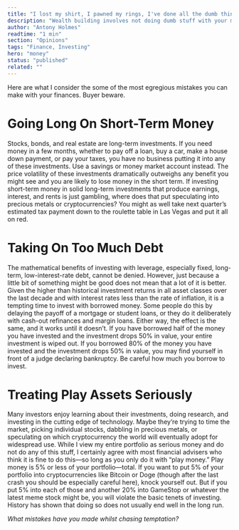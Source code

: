 ```yaml
---
title: "I lost my shirt, I pawned my rings, I've done all the dumb things"
description: "Wealth building involves not doing dumb stuff with your money."
author: "Antony Holmes"
readtime: "1 min"
section: "Opinions"
tags: "Finance, Investing"
hero: "money"
status: "published"
related: ""
---
```


Here are what I consider the some of the most egregious mistakes you can make with your finances. Buyer beware.

<!-- end -->

# Going Long On Short-Term Money

Stocks, bonds, and real estate are long-term investments. If you need money in a few months, whether to pay off a loan, buy a car, make a house down payment, or pay your taxes, you have no business putting it into any of these investments. Use a savings or money market account instead. The price volatility of these investments dramatically outweighs any benefit you might see and you are likely to lose money in the short term. If investing short-term money in solid long-term investments that produce earnings, interest, and rents is just gambling, where does that put speculating into precious metals or cryptocurrencies? You might as well take next quarter’s estimated tax payment down to the roulette table in Las Vegas and put it all on red.

# Taking On Too Much Debt

The mathematical benefits of investing with leverage, especially fixed, long-term, low-interest-rate debt, cannot be denied. However, just because a little bit of something might be good does not mean that a lot of it is better. Given the higher than historical investment returns in all asset classes over the last decade and with interest rates less than the rate of inflation, it is a tempting time to invest with borrowed money. Some people do this by delaying the payoff of a mortgage or student loans, or they do it deliberately with cash-out refinances and margin loans. Either way, the effect is the same, and it works until it doesn’t. If you have borrowed half of the money you have invested and the investment drops 50% in value, your entire investment is wiped out. If you borrowed 80% of the money you have invested and the investment drops 50% in value, you may find yourself in front of a judge declaring bankruptcy. Be careful how much you borrow to invest.

# Treating Play Assets Seriously

Many investors enjoy learning about their investments, doing research, and investing in the cutting edge of technology. Maybe they’re trying to time the market, picking individual stocks, dabbling in precious metals, or speculating on which cryptocurrency the world will eventually adopt for widespread use. While I view my entire portfolio as serious money and do not do any of this stuff, I certainly agree with most financial advisers who think it is fine to do this—so long as you only do it with “play money.” Play money is 5% or less of your portfolio—total. If you want to put 5% of your portfolio into cryptocurrencies like Bitcoin or Doge (though after the last crash you should be especially careful here), knock yourself out. But if you put 5% into each of those and another 20% into GameStop or whatever the latest meme stock might be, you will violate the basic tenets of investing. History has shown that doing so does not usually end well in the long run.

_What mistakes have you made whilst chasing temptation?_
